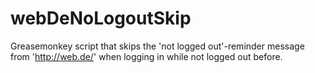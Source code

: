 # webDeNoLogoutSkip
Greasemonkey script that skips the 'not logged out'-reminder message from 'http://web.de/' when logging in while not logged out before.
